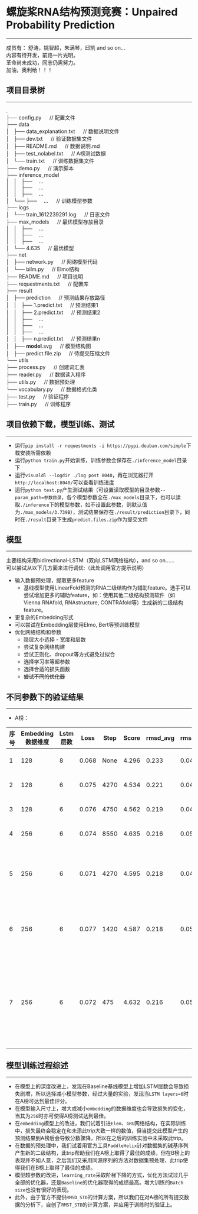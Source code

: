 # 螺旋桨RNA结构预测竞赛：Unpaired Probability Prediction  
***
成员有： 舒涛，姚智超，朱满琴，邱凯 and so on...  
内容有待开发，前路一片光明。  
革命尚未成功，同志仍需努力。  
加油，奥利给！！！

## 项目目录树
***
.  
├── config.py           &#8195;    // 配置文件  
├── data  
│   ├── data_explanation.txt   &#8195;             // 数据说明文件  
│   ├── dev.txt                &#8195;             // 验证数据集文件  
│   ├── README.md              &#8195;             // 数据说明.md  
│   ├── test_nolabel.txt       &#8195;             // A榜测试数据  
│   └── train.txt              &#8195;             // 训练数据集文件  
├── demo.py            &#8195;      // 演示脚本  
├── inference_model  
│   │   ├──&#8195;  ...  
│   │   ├──&#8195;  ...  
│   │   ├──&#8195;  ...   
│   └── ├──&#8195;  ...    &#8195;     // 训练模型参数  
├── logs  
│   └── train_1612239291.log       &#8195;         // 日志文件  
├── max_models         &#8195;    // 最优模型存放目录  
│   │   ├──&#8195;  ...  
│   │   ├──&#8195;  ...  
│   │   ├──&#8195;  ...   
│   └── 4.635          &#8195;         // 最优模型  
├── net  
│   ├── network.py          &#8195;     // 网络模型代码  
│   └── bilm.py             &#8195;     // Elmo结构  
├── README.md               &#8195;     // 项目说明  
├── requestments.txt        &#8195;     // 配置库  
├── result  
│   ├── prediction          &#8195;     // 预测结果存放路径  
│   │   ├── 1.predict.txt   &#8195;     // 预测结果1  
│   │   ├── 2.predict.txt   &#8195;     // 预测结果2  
│   │   ├──&#8195;  ...  
│   │   ├──&#8195;  ...  
│   │   ├──&#8195;  ...  
│   │   ├── n.predict.txt   &#8195;     // 预测结果n  
│   ├── __model__.svg       &#8195;     // 模型结构图  
│   ├── predict.file.zip    &#8195;     // 待提交压缩文件  
└── utils  
    ├── process.py          &#8195;     // 创建词汇表  
    ├── reader.py           &#8195;     // 数据读入程序  
    ├── utils.py            &#8195;     // 数据预处理  
    └── vocabulary.py       &#8195;     // 数据格式化类  
├── test.py                 &#8195;     // 验证程序  
├── train.py                &#8195;     // 训练程序  


## 项目依赖下载，模型训练、测试  
***
* 运行`pip install -r requestments -i https://pypi.douban.com/simple`下载安装所需依赖  
* 运行`python train.py`开始训练，训练参数会保存在`./inference_model`目录下  
* 运行`visualdl --logdir ./log post 8040`，再在浏览器打开`http://localhost:8040/`可以查看训练进度  
* 运行`python test.py`产生测试结果（可设置读取模型的目录参数`--param_path=参数目录`，各个模型参数全在`./max_models`目录下，也可以读取`./inference`下的模型参数，如不设置此参数，则默认值为`./max_models/3.739B`），测试结果保存在`./result/prediction`目录下，同时在`./result`目录下生成`predict.files.zip`作为提交文件  

## 模型
***
主要结构采用bidirectional-LSTM（双向LSTM网络结构），and so on......  
可以尝试从以下几方面来进行调优:（此处调用官方提示说明）  
* 输入数据预处理，提取更多feature
    * 基线模型使用LinearFold预测的RNA二级结构作为辅助feature。选手可以尝试增加更多的辅助feature，如：使用其他二级结构预测软件（如Vienna RNAfold, RNAstructure, CONTRAfold等）生成新的二级结构feature。
* 更复杂的Embedding形式
* 可以尝试在Embedding层使用Elmo, Bert等预训练模型
* 优化网络结构和参数
    * 隐层大小选择 - 宽度和层数
    * 尝试复杂网络构建
    * 尝试正则化、dropout等方式避免过拟合
    * 选择学习率等超参数
    * 选择合适的损失函数
    * ~~尝试不同的优化器~~

## 不同参数下的验证结果
***
* A榜：  
<table align="center">
    <thead>
        <tr>
            <th>序号</th>
            <th>Embedding数据维度</th>
            <th>Lstm 层数</th>
            <th>Loss</th>
            <th>Step</th>
            <th>Score</th>
            <th>rmsd_avg</th>
            <th>rmsd_std</th>
            <th>时间</th>
            <th>备注</th>
        </tr>
    </thead>
    <tbody>
        <tr>
            <td>1</td>
            <td>128</td>
            <td>8</td>
            <td>0.068</td>
            <td>None</td>
            <td>4.296</td>
            <td>0.233</td>
            <td>0.041</td>
            <td>2021-02-19 09:01</td>
            <td>None</td>
        </tr>
        <tr>
            <td>2</td>
            <td>128</td>
            <td>6</td>
            <td>0.075</td>
            <td>4270</td>
            <td>4.534</td>
            <td>0.221</td>
            <td>0.046</td>
            <td>2021-02-19 09:42</td>
            <td>None</td>
        </tr>
        <tr>
            <td>3</td>
            <td>128</td>
            <td>6</td>
            <td>0.076</td>
            <td>4750</td>
            <td>4.562</td>
            <td>0.219</td>
            <td>0.048</td>
            <td>2021-02-19 10:06</td>
            <td>None</td>
        </tr>
        <tr>
            <td>4</td>
            <td>256</td>
            <td>6</td>
            <td>0.074</td>
            <td>8550</td>
            <td>4.635</td>
            <td>0.216</td>
            <td>0.05</td>
            <td>2021-02-20 09:05</td>
            <td>None</td>
        </tr>
        <tr>
            <td>5</td>
            <td>256</td>
            <td>6</td>
            <td>0.071</td>
            <td>4270</td>
            <td>4.595</td>
            <td>0.218</td>
            <td>0.049</td>
            <td>2021-02-22 09:45</td>
            <td>续4的模型参数继续训练</td>
        </tr>
        <tr>
            <td>6</td>
            <td>256</td>
            <td>6</td>
            <td>0.077</td>
            <td>1420</td>
            <td>4.587</td>
            <td>0.218</td>
            <td>0.054</td>
            <td>2021-03-01 10:15</td>
            <td>续4的模型参数继续训练</td>
        </tr>
        <tr>
            <td>7</td>
            <td>256</td>
            <td>6</td>
            <td>0.072</td>
            <td>475</td>
            <td>4.632</td>
            <td>0.216</td>
            <td>0.05</td>
            <td>2021-03-04 10:56:23</td>
            <td>续4的模型参数继续训练，使用了增广数据</td>
        </tr>
    </tbody>
</table>


## 模型训练过程综述
***  
* 在模型上的深度改进上，发现在Baseline基线模型上增加LSTM层数会导致损失剧增，所以选择减小模型参数，经过大量的实验，发现当`LSTM layers=6`时在A榜可达到最佳评分。  
* 在模型输入尺寸上，增大或减小`embedding`的数据维度也会导致损失的变化，当其为`256`时亦可使得A榜测试达到最佳。
* 在`embedding`模型上的改进，我们试着引进`Elem`、`GRU`网络结构，在实际训练中，损失最终会稳定在和未添此trip大致一样的数值，但当提交此模型产生的预测结果到A榜后会导致分数骤降，所以在之后的训练实验中未采取此trip。　　
* 在数据的预处理中，我们试着用官方工具`PaddleHelix`针对数据集的碱基序列产生新的二级结构，此trip帮助我们在A榜上取得了最佳的成绩，但在B榜上的表现并不如人意，之后我们又采用同源序列的方法对数据集预处理，此trip使得我们在B榜上取得了最佳的成绩。　　
* 模型超参数的改进，`learning_rate`采取阶梯下降的方式，优化方法试过几乎全部的优化器，还是`Baseline`的优化器取得的成绩最高。增大训练的`Batch size`也没有很好的表现。
* 此外，由于官方不提供`RMSD_STD`的计算方案，所以我们在对A榜的所有提交数据的分析下，自创了`RMST_STD`的计算方案，并应用于训练时的验证上。